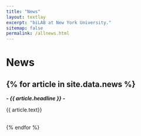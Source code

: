 ```yaml
---
title: "News"
layout: textlay
excerpt: "biLAB at New York University."
sitemap: false
permalink: /allnews.html
---
```


# News

{% for article in site.data.news %}
---
<p><em><b>- {{ article.headline }} -</b></em></p>
<p> {{ article.text}}</p>
<br>
{% endfor %}
